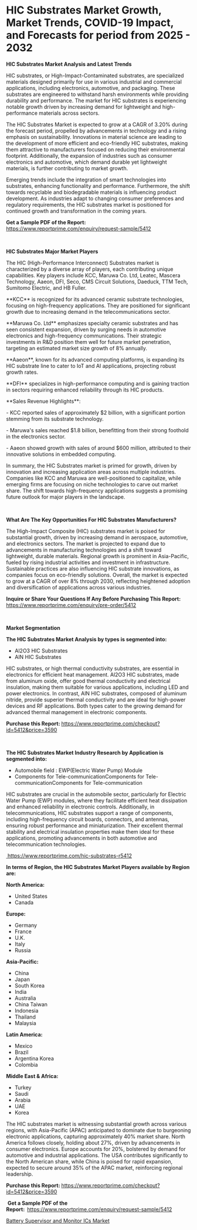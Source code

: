 <p><h1>HIC Substrates Market Growth, Market Trends, COVID-19 Impact, and Forecasts for period from 2025 - 2032</h1></p><p><strong>HIC Substrates Market Analysis and Latest Trends</strong></p>
<p><p>HIC substrates, or High-Impact-Contaminated substrates, are specialized materials designed primarily for use in various industrial and commercial applications, including electronics, automotive, and packaging. These substrates are engineered to withstand harsh environments while providing durability and performance. The market for HIC substrates is experiencing notable growth driven by increasing demand for lightweight and high-performance materials across sectors.</p><p>The HIC Substrates Market is expected to grow at a CAGR of 3.20% during the forecast period, propelled by advancements in technology and a rising emphasis on sustainability. Innovations in material science are leading to the development of more efficient and eco-friendly HIC substrates, making them attractive to manufacturers focused on reducing their environmental footprint. Additionally, the expansion of industries such as consumer electronics and automotive, which demand durable yet lightweight materials, is further contributing to market growth.</p><p>Emerging trends include the integration of smart technologies into substrates, enhancing functionality and performance. Furthermore, the shift towards recyclable and biodegradable materials is influencing product development. As industries adapt to changing consumer preferences and regulatory requirements, the HIC substrates market is positioned for continued growth and transformation in the coming years.</p></p>
<p><strong>Get a Sample PDF of the Report:&nbsp;</strong> <a href="https://www.reportprime.com/enquiry/request-sample/5412?utm_campaign=3512&utm_medium=2&utm_source=Github&utm_content=ia&utm_term=19032025&utm_id=hic-substrates">https://www.reportprime.com/enquiry/request-sample/5412</a></p>
<p>&nbsp;</p>
<p><strong>HIC Substrates Major Market Players</strong></p>
<p><p>The HIC (High-Performance Interconnect) Substrates market is characterized by a diverse array of players, each contributing unique capabilities. Key players include KCC, Maruwa Co. Ltd, Leatec, Mascera Technology, Aaeon, DFI, Seco, CMS Circuit Solutions, Daeduck, TTM Tech, Sumitomo Electric, and HB Fuller.</p><p>**KCC** is recognized for its advanced ceramic substrate technologies, focusing on high-frequency applications. They are positioned for significant growth due to increasing demand in the telecommunications sector. </p><p>**Maruwa Co. Ltd** emphasizes specialty ceramic substrates and has seen consistent expansion, driven by surging needs in automotive electronics and high-frequency communications. Their strategic investments in R&D position them well for future market penetration, targeting an estimated market size growth of 8% annually.</p><p>**Aaeon**, known for its advanced computing platforms, is expanding its HIC substrate line to cater to IoT and AI applications, projecting robust growth rates. </p><p>**DFI** specializes in high-performance computing and is gaining traction in sectors requiring enhanced reliability through its HIC products.</p><p>**Sales Revenue Highlights**: </p><p>- KCC reported sales of approximately $2 billion, with a significant portion stemming from its substrate technology.</p><p>- Maruwa's sales reached $1.8 billion, benefitting from their strong foothold in the electronics sector.</p><p>- Aaeon showed growth with sales of around $600 million, attributed to their innovative solutions in embedded computing.</p><p>In summary, the HIC Substrates market is primed for growth, driven by innovation and increasing application areas across multiple industries. Companies like KCC and Maruwa are well-positioned to capitalize, while emerging firms are focusing on niche technologies to carve out market share. The shift towards high-frequency applications suggests a promising future outlook for major players in the landscape.</p></p>
<p>&nbsp;</p>
<p><strong>What Are The Key Opportunities For HIC Substrates Manufacturers?</strong></p>
<p><p>The High-Impact Composite (HIC) substrates market is poised for substantial growth, driven by increasing demand in aerospace, automotive, and electronics sectors. The market is projected to expand due to advancements in manufacturing technologies and a shift toward lightweight, durable materials. Regional growth is prominent in Asia-Pacific, fueled by rising industrial activities and investment in infrastructure. Sustainable practices are also influencing HIC substrate innovations, as companies focus on eco-friendly solutions. Overall, the market is expected to grow at a CAGR of over 8% through 2030, reflecting heightened adoption and diversification of applications across various industries.</p></p>
<p><strong>Inquire or Share Your Questions If Any Before Purchasing This Report:</strong> <a href="https://www.reportprime.com/enquiry/pre-order/5412?utm_campaign=3512&utm_medium=2&utm_source=Github&utm_content=ia&utm_term=19032025&utm_id=hic-substrates">https://www.reportprime.com/enquiry/pre-order/5412</a></p>
<p>&nbsp;</p>
<p><strong>Market Segmentation</strong></p>
<p><strong>The HIC Substrates Market Analysis by types is segmented into:</strong></p>
<p><ul><li>Al2O3 HIC Substrates</li><li>AlN HIC Substrates</li></ul></p>
<p><p>HIC substrates, or high thermal conductivity substrates, are essential in electronics for efficient heat management. Al2O3 HIC substrates, made from aluminum oxide, offer good thermal conductivity and electrical insulation, making them suitable for various applications, including LED and power electronics. In contrast, AlN HIC substrates, composed of aluminum nitride, provide superior thermal conductivity and are ideal for high-power devices and RF applications. Both types cater to the growing demand for advanced thermal management in electronic components.</p></p>
<p><strong>Purchase this Report:&nbsp;</strong><a href="https://www.reportprime.com/checkout?id=5412&price=3590&utm_campaign=3512&utm_medium=2&utm_source=Github&utm_content=ia&utm_term=19032025&utm_id=hic-substrates">https://www.reportprime.com/checkout?id=5412&price=3590</a></p>
<p>&nbsp;</p>
<p><strong>The HIC Substrates Market Industry Research by Application is segmented into:</strong></p>
<p><ul><li>Automobile field : EWP(Electric Water Pump) Module</li><li>Components for Tele-communicationComponents for Tele-communicationComponents for Tele-communication</li></ul></p>
<p><p>HIC substrates are crucial in the automobile sector, particularly for Electric Water Pump (EWP) modules, where they facilitate efficient heat dissipation and enhanced reliability in electronic controls. Additionally, in telecommunications, HIC substrates support a range of components, including high-frequency circuit boards, connectors, and antennas, ensuring robust performance and miniaturization. Their excellent thermal stability and electrical insulation properties make them ideal for these applications, promoting advancements in both automotive and telecommunication technologies.</p></p>
<p><a href="https://www.reportprime.com/hic-substrates-r5412?utm_campaign=3512&utm_medium=2&utm_source=Github&utm_content=ia&utm_term=19032025&utm_id=hic-substrates">&nbsp;https://www.reportprime.com/hic-substrates-r5412</a></p>
<p><strong>In terms of Region, the HIC Substrates Market Players available by Region are:</strong></p>
<p>
    <p> <strong> North America: </strong>
        <ul>
            <li>United States</li>
            <li>Canada</li>
        </ul>
        </p> 
    <p> <strong> Europe: </strong>
        <ul>
            <li>Germany</li>
            <li>France</li>
            <li>U.K.</li>
            <li>Italy</li>
            <li>Russia</li>
        </ul>
        </p> 
    <p> <strong> Asia-Pacific: </strong>
        <ul>
            <li>China</li>
            <li>Japan</li>
            <li>South Korea</li>
            <li>India</li>
            <li>Australia</li>
            <li>China Taiwan</li>
            <li>Indonesia</li>
            <li>Thailand</li>
            <li>Malaysia</li>
        </ul>
        </p> 
    <p> <strong> Latin America: </strong>
        <ul>
            <li>Mexico</li>
            <li>Brazil</li>
            <li>Argentina Korea</li>
            <li>Colombia</li>
        </ul>
        </p> 
    <p> <strong> Middle East & Africa: </strong>
        <ul>
            <li>Turkey</li>
            <li>Saudi</li>
            <li>Arabia</li>
            <li>UAE</li>
            <li>Korea</li>
        </ul>
    </p>
    </p>
<p><p>The HIC substrates market is witnessing substantial growth across various regions, with Asia-Pacific (APAC) anticipated to dominate due to burgeoning electronic applications, capturing approximately 40% market share. North America follows closely, holding about 27%, driven by advancements in consumer electronics. Europe accounts for 20%, bolstered by demand for automotive and industrial applications. The USA contributes significantly to the North American share, while China is poised for rapid expansion, expected to secure around 35% of the APAC market, reinforcing regional leadership.</p></p>
<p><strong>Purchase this Report: </strong><a href="https://www.reportprime.com/checkout?id=5412&price=3590&utm_campaign=3512&utm_medium=2&utm_source=Github&utm_content=ia&utm_term=19032025&utm_id=hic-substrates">https://www.reportprime.com/checkout?id=5412&price=3590</a></p>
<p>&nbsp;<strong>Get a Sample PDF of the Report:&nbsp;&nbsp;</strong><a href="https://www.reportprime.com/enquiry/request-sample/5412?utm_campaign=3512&utm_medium=2&utm_source=Github&utm_content=ia&utm_term=19032025&utm_id=hic-substrates">https://www.reportprime.com/enquiry/request-sample/5412</a></p>
<p><strong></strong></p>
<p><p><a href="https://github.com/iquiseeboli/Market-Research-Report-List-1/blob/main/battery-supervisor-and-monitor-ics-market.md?utm_campaign=3512&utm_medium=2&utm_source=Github&utm_content=ia&utm_term=19032025&utm_id=hic-substrates">Battery Supervisor and Monitor ICs Market</a></p></p>